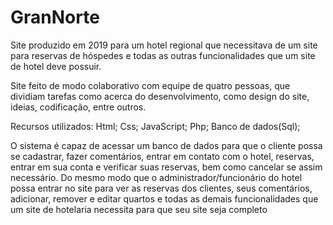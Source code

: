# GranNorte

Site produzido em 2019 para um hotel regional que necessitava de um site para reservas de hóspedes e todas as outras funcionalidades que um site de hotel deve possuir.

Site feito de modo colaborativo com equipe de quatro pessoas, que dividiam tarefas como acerca do desenvolvimento, como design do site, ideias, codificação, entre outros.

Recursos utilizados:
Html;
Css;
JavaScript;
Php;
Banco de dados(Sql);

O sistema é capaz de acessar um banco de dados para que o cliente possa se cadastrar, fazer comentários, entrar em contato com o hotel, reservas, entrar em sua conta e verificar suas reservas, bem como cancelar se assim necessário. Do mesmo modo que o administrador/funcionário do hotel possa entrar no site para ver as reservas dos clientes, seus comentários, adicionar, remover e editar quartos e todas as demais funcionalidades que um site de hotelaria necessita para que seu site seja completo
